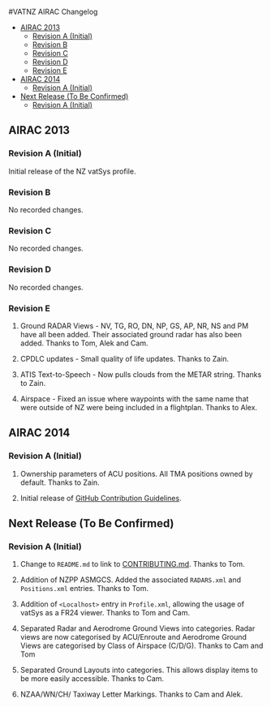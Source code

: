 #VATNZ AIRAC Changelog

- [AIRAC 2013](#airac-2013)        
    - [Revision A (Initial)](#revision-a-initial)        
    - [Revision B](#revision-b)        
    - [Revision C](#revision-c)        
    - [Revision D](#revision-d)        
    - [Revision E](#revision-e)    
- [AIRAC 2014](#airac-2014)        
    - [Revision A (Initial)](#revision-a-initial-1)    
- [Next Release (To Be Confirmed)](#next-release-to-be-confirmed)        
    - [Revision A (Initial)](#revision-a-initial-2)

## AIRAC 2013
    
### Revision A (Initial)

Initial release of the NZ vatSys profile. 

### Revision B

No recorded changes.

### Revision C

No recorded changes.

### Revision D

No recorded changes.

### Revision E

1. Ground RADAR Views - NV, TG, RO, DN, NP, GS, AP, NR, NS and PM have all been added. Their associated ground radar has also been added. Thanks to Tom, Alek and Cam.

2. CPDLC updates - Small quality of life updates. Thanks to Zain.

3. ATIS Text-to-Speech - Now pulls clouds from the METAR string. Thanks to Zain.

4. Airspace - Fixed an issue where waypoints with the same name that were outside of NZ were being included in a flightplan. Thanks to Alex.

## AIRAC 2014

### Revision A (Initial)

1. Ownership parameters of ACU positions. All TMA positions owned by default. Thanks to Zain.

2. Initial release of [GitHub Contribution Guidelines](CONTRIBUTING.md).

## Next Release (To Be Confirmed)

### Revision A (Initial)

1. Change to `README.md` to link to [CONTRIBUTING.md](CONTRIBUTING.md). Thanks to Tom.

2. Addition of NZPP ASMGCS. Added the associated `RADARS.xml` and `Positions.xml` entries. Thanks to Tom.

3. Addition of `<Localhost>` entry in `Profile.xml`, allowing the usage of vatSys as a FR24 viewer. Thanks to Tom and Cam.

4. Separated Radar and Aerodrome Ground Views into categories. Radar views are now categorised by ACU/Enroute and Aerodrome Ground Views are categorised by Class of Airspace (C/D/G). Thanks to Cam and Tom

5. Separated Ground Layouts into categories. This allows display items to be more easily accessible. Thanks to Cam. 

6. NZAA/WN/CH/ Taxiway Letter Markings. Thanks to Cam and Alek. 
